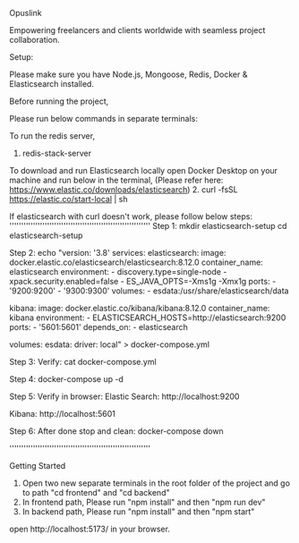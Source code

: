 Opuslink

Empowering freelancers and clients worldwide with seamless project collaboration.

Setup:

Please make sure you have Node.js, Mongoose, Redis, Docker & Elasticsearch installed.

Before running the project,

Please run below commands in separate terminals:

To run the redis server,
1. redis-stack-server

To download and run Elasticsearch locally open Docker Desktop on your machine and run below in the terminal, (Please refer here: https://www.elastic.co/downloads/elasticsearch)
2. curl -fsSL https://elastic.co/start-local | sh

If elasticsearch with curl doesn't work, please follow below steps:
''''''''''''''''''''''''''''''''''''''''''''''''''''''''''''
Step 1:
mkdir elasticsearch-setup
cd elasticsearch-setup

Step 2:
echo "version: '3.8'
services:
  elasticsearch:
    image: docker.elastic.co/elasticsearch/elasticsearch:8.12.0
    container_name: elasticsearch
    environment:
      - discovery.type=single-node
      - xpack.security.enabled=false
      - ES_JAVA_OPTS=-Xms1g -Xmx1g
    ports:
      - '9200:9200'
      - '9300:9300'
    volumes:
      - esdata:/usr/share/elasticsearch/data

  kibana:
    image: docker.elastic.co/kibana/kibana:8.12.0
    container_name: kibana
    environment:
      - ELASTICSEARCH_HOSTS=http://elasticsearch:9200
    ports:
      - '5601:5601'
    depends_on:
      - elasticsearch

volumes:
  esdata:
    driver: local" > docker-compose.yml


Step 3:
Verify:
cat docker-compose.yml


Step 4:
docker-compose up -d


Step 5:
Verify in browser:
Elastic Search:
http://localhost:9200

Kibana:
http://localhost:5601


Step 6:
After done stop and clean:
docker-compose down

''''''''''''''''''''''''''''''''''''''''''''''''''''''''''''


Getting Started

1. Open two new separate terminals in the root folder of the project and go to path "cd frontend" and "cd backend"
2. In frontend path, Please run "npm install" and then "npm run dev"
3. In backend path, Please run "npm install" and then "npm start"

open http://localhost:5173/ in your browser.